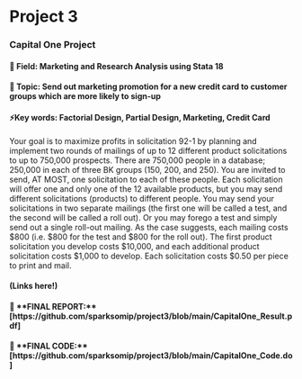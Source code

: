 # Project 3
<h3>Capital One Project</h3>
<h4>📁 Field: Marketing and Research Analysis using Stata 18</h4>
<h4>📖 Topic: Send out marketing promotion for a new credit card to customer groups which are more likely to sign-up</h4>
<h4>⚡Key words: Factorial Design, Partial Design, Marketing, Credit Card</h4>

Your goal is to maximize profits in solicitation 92-1 by planning and implement two rounds of mailings of up to 12 different product solicitations to up to 750,000 prospects. There are 750,000 people in a database; 250,000 in each of three BK groups (150, 200, and 250). You are invited to send, AT MOST, one solicitation to each of these people. Each solicitation will offer one and only one of the 12 available products, but you may send different solicitations (products) to different people. You may send your solicitations in two separate mailings (the first one will be called a test, and the second will be called a roll out). Or you may forego a test and simply send out a single roll-out mailing. As the case suggests, each mailing costs $800 (i.e. $800 for the test and $800 for the roll out). The first product solicitation you develop costs $10,000, and each additional product solicitation costs $1,000 to develop. Each solicitation costs $0.50 per piece to print and mail.

<h4>(Links here!)</h4>
<h4> 📝 **FINAL REPORT:** [https://github.com/sparksomip/project3/blob/main/CapitalOne_Result.pdf]</h4>
<h4> 📝 **FINAL CODE:** [https://github.com/sparksomip/project3/blob/main/CapitalOne_Code.do]</h4>

